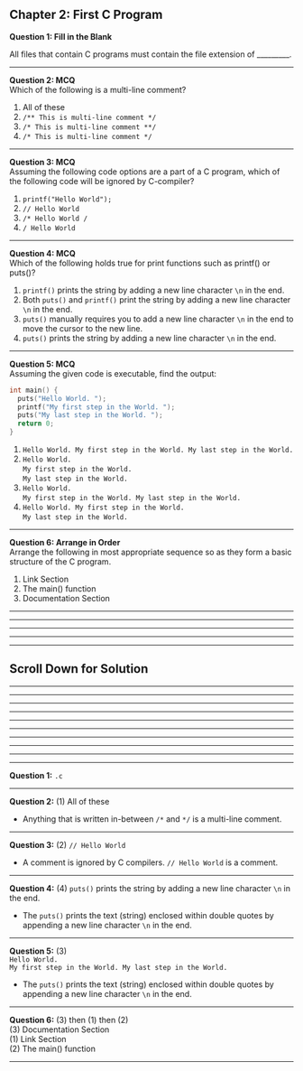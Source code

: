 ## Chapter 2: First C Program   

__Question 1: Fill in the Blank__  

All files that contain C programs must contain the file extension of _________. 

---- 
__Question 2: MCQ__  
Which of the following is a multi-line comment? 
 1. All of these 
 2. `/** This is multi-line comment */` 
 3. `/* This is multi-line comment **/` 
 4. `/* This is multi-line comment */`  

---- 

__Question 3: MCQ__  
Assuming the following code options are a part of a C program, which of the following code will be ignored by C-compiler?  
 1. `printf("Hello World");` 
 2. `// Hello World` 
 3. `/* Hello World /` 
 4. `/ Hello World` 

----    

__Question 4: MCQ__    
Which of the following holds true for print functions such as printf() or puts()?    
 1. `printf()` prints the string by adding a new line character `\n` in the end.
 2. Both `puts()` and `printf()` print the string by adding a new line character `\n` in the end.
 3. `puts()` manually requires you to add a new line character `\n` in the end to move the cursor to the new line. 
 4. `puts()` prints the string by adding a new line character `\n` in the end.

---- 

__Question 5: MCQ__    
Assuming the given code is executable, find the output: 
```c 
int main() { 
  puts("Hello World. ");
  printf("My first step in the World. ");
  puts("My last step in the World. ");
  return 0;
}
``` 
 1. `Hello World. My first step in the World. My last step in the World.`  
 2. `Hello World.`  
    `My first step in the World.`    
    `My last step in the World.`
 3. `Hello World.`    
    `My first step in the World. My last step in the World.` 
 5. `Hello World. My first step in the World.`    
    `My last step in the World.` 
---- 

__Question 6: Arrange in Order__     
Arrange the following in most appropriate sequence so as they form a basic structure of the C program.  
1. Link Section 
2. The main() function 
3. Documentation Section 
---- 
----
----
----
----

## Scroll Down for Solution 
----
----
----
----
----
----
----
----
----
----
__Question 1:__ `.c` 

---- 
__Question 2:__ (1) All of these   
- Anything that is written in-between `/*` and `*/` is a multi-line comment. 

---- 
__Question 3:__ (2) `// Hello World`  
- A comment is ignored by C compilers. `// Hello World` is a comment. 

----    

__Question 4:__ (4) `puts()` prints the string by adding a new line character `\n` in the end. 
- The `puts()` prints the text (string) enclosed within double quotes by appending a new line character `\n` in the end.    

---- 
__Question 5:__ (3)    
    `Hello World.`    
    `My first step in the World. My last step in the World.`   
- The `puts()` prints the text (string) enclosed within double quotes by appending a new line character `\n` in the end.   

---- 
__Question 6:__ (3) then (1) then (2)    
(3) Documentation Section    
(1) Link Section    
(2) The main() function    

---- 

